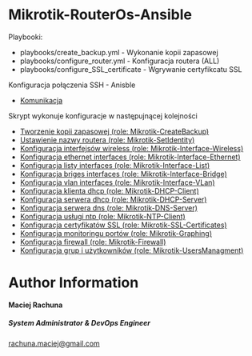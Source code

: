 Mikrotik-RouterOs-Ansible
=========

Playbooki:
- playbooks/create_backup.yml - Wykonanie kopii zapasowej
- playbooks/configure_router.yml - Konfiguracja routera (ALL)
- playbooks/configure_SSL_certificate - Wgrywanie certyfikcatu SSL

Konfiguracja połączenia SSH - Anisble
- [Komunikacja](docs/ansible_connections/overview.md)

Skrypt wykonuje konfiguracje w następujnącej kolejności
- [Tworzenie kopii zapasowej (role: Mikrotik-CreateBackup)](docs/create_backup/overview.md)
- [Ustawienie nazwy routera (role: Mikrotik-SetIdentity)](docs/set_identity/overview.md)
- [Konfiguracja interfejsów wireless (role: Mikrotik-Interface-Wireless)](docs/interfaces-wireless/wireless.md)
- [Konfiguracja ethernet interfaces (role: Mikrotik-Interface-Ethernet)](docs/interfaces-ethernet/ethernet.md)
- [Konfiguracja listy interfaces (role: Mikrotik-Interface-List)](docs\interfaces-list\interface_list.md)
- [Konfiguracja briges interfaces (role: Mikrotik-Interface-Bridge)](docs/interfaces-bridge/bridge.md)
- [Konfiguracja vlan interfaces (role: Mikrotik-Interface-VLan)](docs/interfaces-bridge/vlan.md)
- [Konfiguracja klienta dhcp (role: Mikrotik-DHCP-Client)](docs/dhcp_client/overview.md)
- [Konfiguracja serwera dhcp (role: Mikrotik-DHCP-Server)](docs/dhcp_server/overview.md)
- [Konfiguracja serwera dns (role: Mikrotik-DNS-Server)](docs/dns_server/overview.md)
- [Konfiguracja usługi ntp (role: Mikrotik-NTP-Client)](docs/ntp_client/overview.md)
- [Konfiguracja certyfikatów SSL (role: Mikrotik-SSL-Certificates)](docs/ssl_certificates/overview.md)
- [Konfiguracja monitoringu portów (role: Mikrotik-Graphing)](docs/graphing/overview.md)
- [Konfiguracja firewall (role: Mikrotik-Firewall)](docs/firewall/overview.md)
- [Konfiguracja grup i użytkowników (role: Mikrotik-UsersManagment)](docs/user_managment/users_managment.md)

Author Information
=========
 **Maciej Rachuna**
##### System Administrator & DevOps Engineer
rachuna.maciej@gmail.com